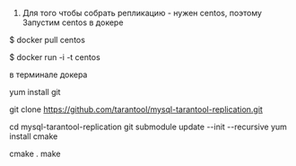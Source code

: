 1. Для того чтобы собрать репликацию - нужен centos, поэтому
 Запустим centos в докере
 
 
 $ docker pull centos
 
 $ docker run -i -t centos
 
 в терминале докера 
 
 yum install git 
 
 git clone https://github.com/tarantool/mysql-tarantool-replication.git
 
 cd mysql-tarantool-replication
 git submodule update --init --recursive
 yum install cmake
 
 cmake .
 make
 
 